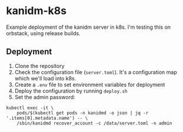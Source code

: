 # kanidm-k8s

Example deployment of the kanidm server in k8s. I'm testing this on orbstack, using release builds.

## Deployment

1. Clone the repository
2. Check the configuration file (`server.toml`). It's a configuration map which we'll load into k8s.
3. Create a `.env` file to set environment variables for deployment
4. Deploy the configuration by running `deploy.sh`
5. Set the admin password:

```shell
kubectl exec -it \
    pods/$(kubectl get pods -n kanidmd -o json | jq -r '.items[0].metadata.name') -- \
    /sbin/kanidmd recover_account -c /data/server.toml -n admin
```
